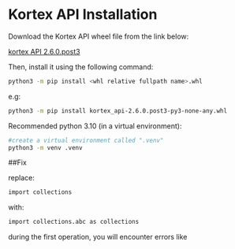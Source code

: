 
# Kortex API Installation

Download the Kortex API wheel file from the link below:

[kortex API 2.6.0.post3](https://artifactory.kinovaapps.com/artifactory/generic-public/kortex/API/2.6.0/kortex_api-2.6.0.post3-py3-none-any.whl)

Then, install it using the following command:

```bash
python3 -m pip install <whl relative fullpath name>.whl
```
e.g:

```bash
python3 -m pip install kortex_api-2.6.0.post3-py3-none-any.whl
```

Recommended python 3.10 (in a virtual environment):

```bash
#create a virtual environment called ".venv"
python3 -m venv .venv
```

##Fix

replace:

```bash
import collections
```


with:
```bash
import collections.abc as collections
```

during the first operation, you will encounter errors like 